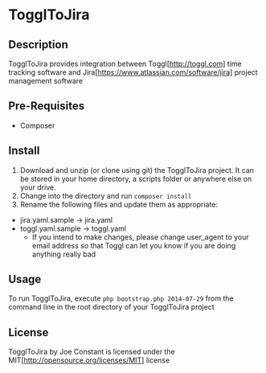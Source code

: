 TogglToJira
===========

## Description ##
TogglToJira provides integration between Toggl[http://toggl.com] time tracking software and
Jira[https://www.atlassian.com/software/jira] project management software

## Pre-Requisites ##
* Composer

## Install ##
1. Download and unzip (or clone using git) the TogglToJira project. It can be stored in your home directory,
   a scripts folder or anywhere else on your drive.
2. Change into the directory and run `composer install`
3. Rename the following files and update them as appropriate:
  * jira.yaml.sample -> jira.yaml
  * toggl.yaml.sample -> toggl.yaml
    * If you intend to make changes, please change user_agent to your email address so that Toggl can let you
      know if you are doing anything really bad

## Usage ##
To run TogglToJira, execute `php bootstrap.php 2014-07-29` from the command line in the root directory of your
TogglToJira project

## License ##
TogglToJira by Joe Constant is licensed under the MIT[http://opensource.org/licenses/MIT] license
